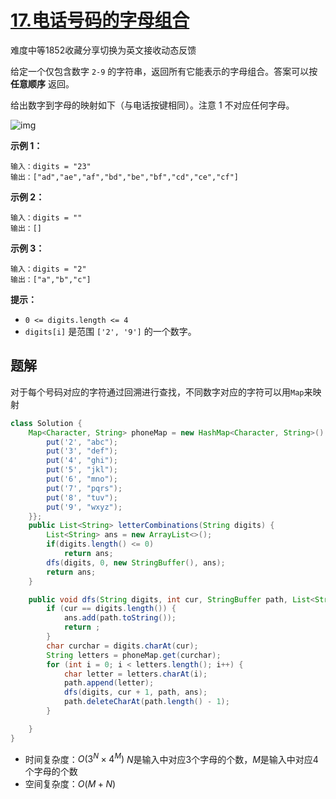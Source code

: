 # [17.电话号码的字母组合](https://leetcode-cn.com/problems/letter-combinations-of-a-phone-number/)

难度中等1852收藏分享切换为英文接收动态反馈

给定一个仅包含数字 `2-9` 的字符串，返回所有它能表示的字母组合。答案可以按 **任意顺序** 返回。

给出数字到字母的映射如下（与电话按键相同）。注意 1 不对应任何字母。

![img](https://assets.leetcode-cn.com/aliyun-lc-upload/uploads/2021/11/09/200px-telephone-keypad2svg.png)

 

**示例 1：**

```
输入：digits = "23"
输出：["ad","ae","af","bd","be","bf","cd","ce","cf"]
```

**示例 2：**

```
输入：digits = ""
输出：[]
```

**示例 3：**

```
输入：digits = "2"
输出：["a","b","c"]
```

 

**提示：**

- `0 <= digits.length <= 4`
- `digits[i]` 是范围 `['2', '9']` 的一个数字。

## 题解

对于每个号码对应的字符通过回溯进行查找，不同数字对应的字符可以用`Map`来映射

```java
class Solution {
    Map<Character, String> phoneMap = new HashMap<Character, String>() {{
        put('2', "abc");
        put('3', "def");
        put('4', "ghi");
        put('5', "jkl");
        put('6', "mno");
        put('7', "pqrs");
        put('8', "tuv");
        put('9', "wxyz");
    }};
    public List<String> letterCombinations(String digits) {
        List<String> ans = new ArrayList<>();
        if(digits.length() <= 0)
            return ans;
        dfs(digits, 0, new StringBuffer(), ans);
        return ans;
    }

    public void dfs(String digits, int cur, StringBuffer path, List<String> ans) {
        if (cur == digits.length()) {
            ans.add(path.toString());
            return ;
        }
        char curchar = digits.charAt(cur);
        String letters = phoneMap.get(curchar);
        for (int i = 0; i < letters.length(); i++) {
            char letter = letters.charAt(i);
            path.append(letter);
            dfs(digits, cur + 1, path, ans);
            path.deleteCharAt(path.length() - 1);
        }

    }
}
```

* 时间复杂度：$O(3^N \times 4^M)$ $N$是输入中对应3个字母的个数，$M$是输入中对应4个字母的个数
* 空间复杂度：$O(M+N)$ 

